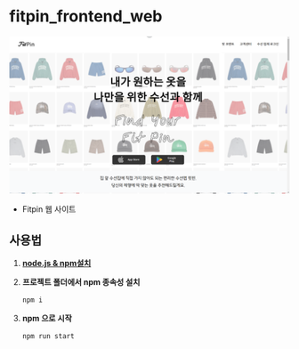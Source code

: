 # fitpin_frontend_web

[![WebPreView](./.github/res/WebPreView.png)](https://fit-pin.github.io/fitpin_frontend_web)

- Fitpin 웹 사이트

## 사용법

1. [**node.js & npm설치**](https://nodejs.org/en)

2. **프로젝트 폴더에서 npm 종속성 설치**

    ```bash
    npm i
    ```

3. **npm 으로 시작**

    ```bash
    npm run start
    ```